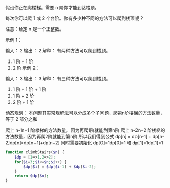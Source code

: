 假设你正在爬楼梯。需要 n 阶你才能到达楼顶。

每次你可以爬 1 或 2 个台阶。你有多少种不同的方法可以爬到楼顶呢？

注意：给定 n 是一个正整数。

示例 1：

输入： 2
输出： 2
解释： 有两种方法可以爬到楼顶。
1.  1 阶 + 1 阶
2.  2 阶
示例 2：

输入： 3
输出： 3
解释： 有三种方法可以爬到楼顶。
1.  1 阶 + 1 阶 + 1 阶
2.  1 阶 + 2 阶
3.  2 阶 + 1 阶

动态规划：
本问题其实常规解法可以分成多个子问题，爬第n阶楼梯的方法数量，等于 2 部分之和

爬上 n-1n−1 阶楼梯的方法数量。因为再爬1阶就能到第n阶
爬上 n-2n−2 阶楼梯的方法数量，因为再爬2阶就能到第n阶
所以我们得到公式 dp[n] = dp[n-1] + dp[n-2]dp[n]=dp[n−1]+dp[n−2]
同时需要初始化 dp[0]=1dp[0]=1 和 dp[1]=1dp[1]=1

```php
function climbStairs($n) {
    $dp = [1=>1,2=>2];
    for($i=3;$i<=$n;$i++) {
        $dp[$i] = $dp[$i-1] + $dp[$i-2];
    }
    return $dp[$n];
}

```